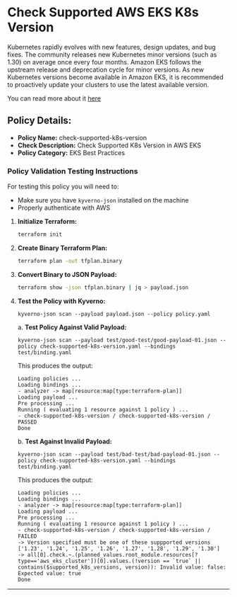 # Check Supported AWS EKS K8s Version

Kubernetes rapidly evolves with new features, design updates, and bug fixes. The community releases new Kubernetes minor versions (such as 1.30) on average once every four months. Amazon EKS follows the upstream release and deprecation cycle for minor versions. As new Kubernetes versions become available in Amazon EKS, it is recommended to proactively update your clusters to use the latest available version.

You can read more about it [here](https://docs.aws.amazon.com/eks/latest/userguide/kubernetes-versions.html)

## Policy Details:

- **Policy Name:** check-supported-k8s-version
- **Check Description:** Check Supported K8s Version in AWS EKS
- **Policy Category:** EKS Best Practices 

### Policy Validation Testing Instructions

For testing this policy you will need to:
- Make sure you have `kyverno-json` installed on the machine 
- Properly authenticate with AWS

1. **Initialize Terraform:**
    ```bash
    terraform init
    ```

2. **Create Binary Terraform Plan:**
    ```bash
    terraform plan -out tfplan.binary
    ```

3. **Convert Binary to JSON Payload:**
    ```bash
    terraform show -json tfplan.binary | jq > payload.json
    ```

4. **Test the Policy with Kyverno:**
    ```
    kyverno-json scan --payload payload.json --policy policy.yaml
    ```

    a. **Test Policy Against Valid Payload:**
    ```
    kyverno-json scan --payload test/good-test/good-payload-01.json --policy check-supported-k8s-version.yaml --bindings test/binding.yaml
    ```

    This produces the output:
    ```
    Loading policies ...
    Loading bindings ...
    - analyzer -> map[resource:map[type:terraform-plan]]
    Loading payload ...
    Pre processing ...
    Running ( evaluating 1 resource against 1 policy ) ...
    - check-supported-k8s-version / check-supported-k8s-version /  PASSED
    Done
    ```

    b. **Test Against Invalid Payload:**
    ```
    kyverno-json scan --payload test/bad-test/bad-payload-01.json --policy check-supported-k8s-version.yaml --bindings test/binding.yaml
    ```

    This produces the output:
    ```
    Loading policies ...
    Loading bindings ...
    - analyzer -> map[resource:map[type:terraform-plan]]
    Loading payload ...
    Pre processing ...
    Running ( evaluating 1 resource against 1 policy ) ...
    - check-supported-k8s-version / check-supported-k8s-version /  FAILED
    -> Version specified must be one of these suppported versions ['1.23', '1.24', '1.25', '1.26', '1.27', '1.28', '1.29', '1.30']
    -> all[0].check.~.(planned_values.root_module.resources[?type=='aws_eks_cluster'])[0].values.(!version == `true` || contains($supported_k8s_versions, version)): Invalid value: false: Expected value: true
    Done
    ```

---